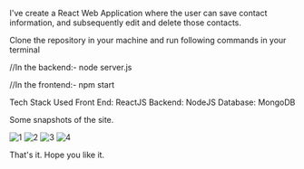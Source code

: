 I've create a React Web Application where the user can save contact information, and subsequently edit and delete those contacts.

Clone the repository in your machine and run following commands in your terminal

//In the backend:- 
node server.js

//In the frontend:- 
npm start

Tech Stack Used
Front End: ReactJS
Backend: NodeJS
Database: MongoDB

Some snapshots of the site.

![1](https://github.com/Akash-1612/ContactApp/assets/73643555/9b6f0c94-e777-40eb-9be5-019cdc2da6a9)
![2](https://github.com/Akash-1612/ContactApp/assets/73643555/e39249ee-fcaa-4c69-9697-9c5c96315909)
![3](https://github.com/Akash-1612/ContactApp/assets/73643555/2627205d-78d2-4230-8f6f-eff83cf02cc1)
![4](https://github.com/Akash-1612/ContactApp/assets/73643555/080121dd-5162-463d-a5f7-1f16b5d276c2)

That's it.
Hope you like it.


